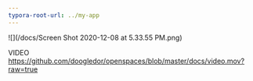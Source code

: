 ```yaml
---
typora-root-url: ../my-app
---
```


![](/docs/Screen Shot 2020-12-08 at 5.33.55 PM.png)

VIDEO
https://github.com/doogledor/openspaces/blob/master/docs/video.mov?raw=true


